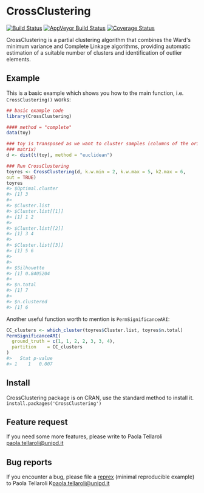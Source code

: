 <!-- README.md is generated from README.Rmd. Please edit that file -->
CrossClustering
===============

[![Build Status](https://travis-ci.com/CorradoLanera/CrossClustering.svg?branch=develop)](https://travis-ci.com/CorradoLanera/CrossClustering) [![AppVeyor Build Status](https://ci.appveyor.com/api/projects/status/github/CorradoLanera/CrossClustering?branch=develop&svg=true)](https://ci.appveyor.com/project/CorradoLanera/CrossClustering) <!-- [![CRAN_Status_Badge](http://www.r-pkg.org/badges/version/CrossClustering)](http://cran.r-project.org/package=CrossClustering) --> [![Coverage Status](https://codecov.io/gh/CorradoLanera/CrossClustering/branch/develop/graph/badge.svg)](https://codecov.io/gh/CorradoLanera/CrossClustering?branch=develop)

CrossClustering is a partial clustering algorithm that combines the Ward's minimum variance and Complete Linkage algorithms, providing automatic estimation of a suitable number of clusters and identification of outlier elements.

Example
-------

This is a basic example which shows you how to the main function, i.e. `CrossClustering()` works:

``` r
## basic example code
library(CrossClustering)

#### method = "complete"
data(toy)

### toy is transposed as we want to cluster samples (columns of the original
### matrix)
d <- dist(t(toy), method = "euclidean")

### Run CrossClustering
toyres <- CrossClustering(d, k.w.min = 2, k.w.max = 5, k2.max = 6,
out = TRUE)
toyres
#> $Optimal.cluster
#> [1] 3
#> 
#> $Cluster.list
#> $Cluster.list[[1]]
#> [1] 1 2
#> 
#> $Cluster.list[[2]]
#> [1] 3 4
#> 
#> $Cluster.list[[3]]
#> [1] 5 6
#> 
#> 
#> $Silhouette
#> [1] 0.8405204
#> 
#> $n.total
#> [1] 7
#> 
#> $n.clustered
#> [1] 6
```

Another useful function worth to mention is `PermSignificanceARI`:

``` r
CC_clusters <- which_cluster(toyres$Cluster.list, toyres$n.total)
PermSignificanceARI(
  ground_truth = c(1, 1, 2, 2, 3, 3, 4),
  partition    = CC_clusters
)
#>   Stat p-value
#> 1    1   0.007
```

Install
-------

CrossClustering package is on CRAN, use the standard method to install it. `install.packages('CrossClustering')`

Feature request
---------------

If you need some more features, please write to Paola Tellaroli <paola.tellaroli@unipd.it>

Bug reports
-----------

If you encounter a bug, please file a [reprex](https://github.com/tidyverse/reprex) (minimal reproducible example) to Paola Tellaroli K<paola.tellaroli@unipd.it>
